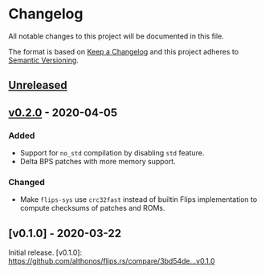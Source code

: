 # Changelog
All notable changes to this project will be documented in this file.

The format is based on [Keep a Changelog](http://keepachangelog.com/en/1.0.0/)
and this project adheres to [Semantic Versioning](http://semver.org/spec/v2.0.0.html).


## [Unreleased]
[Unreleased]: https://github.com/althonos/flips.rs/compare/v0.2.0...HEAD

## [v0.2.0] - 2020-04-05
[v0.2.0]: https://github.com/althonos/flips.rs/compare/v0.1.0...v0.2.0
### Added
- Support for `no_std` compilation by disabling `std` feature.
- Delta BPS patches with more memory support.
### Changed
- Make `flips-sys` use `crc32fast` instead of builtin Flips implementation
  to compute checksums of patches and ROMs.

## [v0.1.0] - 2020-03-22
Initial release.
[v0.1.0]: https://github.com/althonos/flips.rs/compare/3bd54de...v0.1.0

